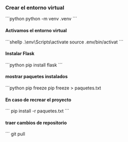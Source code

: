 ### Crear el entorno virtual
´´´python
python -m venv .venv
´´´
#### Activamos el entorno virtual
´´´shellp
.\env\Scripts\activate
source .env/bin/activat 
´´´

#### Instalar Flask
´´´python 
pip install flask
´´´
#### mostrar paquetes instalados 
´´´python
pip freeze
pip freeze > paquetes.txt

#### En caso de recrear el proyecto
´´´
pip install -r paquetes.txt
´´´
#### traer cambios de repositorio
´´´
git pull

